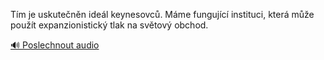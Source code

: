 
Tím je uskutečněn ideál keynesovců. Máme fungující instituci, která může použít expanzionistický tlak na světový obchod.

[🔊 Poslechnout audio](/data/7-paragraphs/audio/chapter_87/para_004-Tm-je-uskutenn-idel-keynesovc-Mme-fungujc.mp3)
